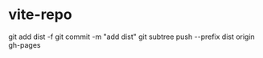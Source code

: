 # vite-repo

git add dist -f 
git commit -m "add dist"
git subtree push --prefix dist origin gh-pages

